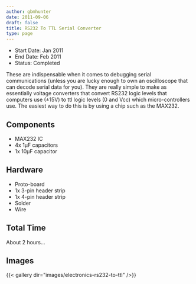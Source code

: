 ```yaml
---
author: gbmhunter
date: 2011-09-06
draft: false
title: RS232 To TTL Serial Converter
type: page
---
```


* Start Date: Jan 2011
* End Date: Feb 2011
* Status: Completed

These are indispensable when it comes to debugging serial communications (unless you are lucky enough to own an oscilloscope that can decode serial data for you). They are really simple to make as essentially voltage converters that convert RS232 logic levels that computers use (±15V) to ttl logic levels (0 and Vcc) which micro-controllers use. The easiest way to do this is by using a chip such as the MAX232.

## Components

* MAX232 IC
* 4x 1µF capacitors
* 1x 10µF capacitor

## Hardware

* Proto-board
* 1x 3-pin header strip
* 1x 4-pin header strip
* Solder
* Wire

## Total Time

About 2 hours...

## Images

{{< gallery dir="images/electronics-rs232-to-ttl" />}}